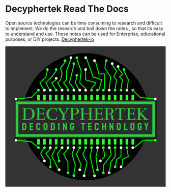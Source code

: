 
Decyphertek Read The Docs
===============================================

Open source technologies can be time consuming to research and difficult to implement. 
We do the research and boil down the notes , so that its easy to understand and use. 
These notes can be used for Enterprise, educational purposes, or DIY projects. 
[Decyphertek-io](https://decyphertek.io/ 'Decyphertek-io')

![Decyphertek-io](https://github.com/decyphertek-io/configs/raw/main/Logos/decyphertek-logo.png)





